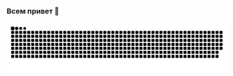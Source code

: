 ### Всем привет 👋
![](https://raw.githubusercontent.com/rebusok/rebusok/main/github-user-contribution.svg)
